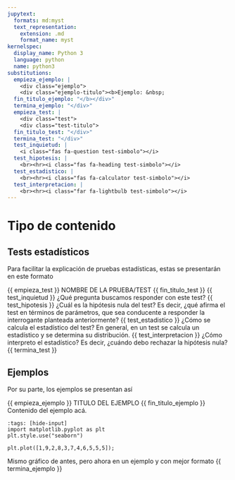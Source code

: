 ```yaml
---
jupytext:
  formats: md:myst
  text_representation:
    extension: .md
    format_name: myst
kernelspec:
  display_name: Python 3
  language: python
  name: python3
substitutions:
  empieza_ejemplo: |
    <div class="ejemplo">
    <div class="ejemplo-titulo"><b>Ejemplo: &nbsp;
  fin_titulo_ejemplo: "</b></div>"
  termina_ejemplo: "</div>"
  empieza_test: |
    <div class="test">
    <div class="test-titulo">
  fin_titulo_test: "</div>"
  termina_test: "</div>"
  test_inquietud: |
    <i class="fas fa-question test-simbolo"></i>
  test_hipotesis: |
    <br><hr><i class="fas fa-heading test-simbolo"></i>
  test_estadistico: |
    <br><hr><i class="fas fa-calculator test-simbolo"></i>
  test_interpretacion: |
    <br><hr><i class="far fa-lightbulb test-simbolo"></i>
---
```


# Tipo de contenido

## Tests estadísticos

Para facilitar la explicación de pruebas estadísticas, estas se presentarán en este formato

{{ empieza_test }} NOMBRE DE LA PRUEBA/TEST {{ fin_titulo_test }}
{{ test_inquietud }} ¿Qué pregunta buscamos responder con este test?
{{ test_hipotesis }} ¿Cuál es la hipótesis nula del test? Es decir, ¿qué afirma el test en términos de parámetros, que sea conducente a responder la interrogante planteada anteriormente?
{{ test_estadistico }} ¿Cómo se calcula el estadístico del test? En general, en un test se calcula un estadístico y se determina su distribución.
{{ test_interpretacion }} ¿Cómo interpreto el estadístico? Es decir, ¿cuándo debo rechazar la hipótesis nula?
{{ termina_test }}

## Ejemplos
Por su parte, los ejemplos se presentan así


{{ empieza_ejemplo }} TITULO DEL EJEMPLO {{ fin_titulo_ejemplo }}
Contenido del ejemplo acá.

```{code-cell} ipython3
:tags: [hide-input]
import matplotlib.pyplot as plt
plt.style.use("seaborn")

plt.plot([1,9,2,8,3,7,4,6,5,5,5]);
```
Mismo gráfico de antes, pero ahora en un ejemplo y con mejor formato
{{ termina_ejemplo }}
